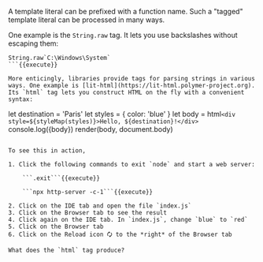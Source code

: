 A template literal can be prefixed with a function name. Such a "tagged" template literal can be processed in many ways. 

One example is the `String.raw` tag. It lets you use backslashes without escaping them:

```
String.raw`C:\Windows\System`
```{{execute}}

More enticingly, libraries provide tags for parsing strings in various ways. One example is [lit-html](https://lit-html.polymer-project.org). Its `html` tag lets you construct HTML on the fly with a convenient syntax:

```
let destination = 'Paris'
let styles = { color: 'blue' }
let body = html`<div style=${styleMap(styles)}>Hello, ${destination}!</div>`
console.log({body})
render(body, document.body)
```

To see this in action, 

1. Click the following commands to exit `node` and start a web server:

    ```.exit```{{execute}}
    
    ```npx http-server -c-1```{{execute}}
    
2. Click on the IDE tab and open the file `index.js`
3. Click on the Browser tab to see the result
4. Click again on the IDE tab. In `index.js`, change `blue` to `red`
5. Click on the Browser tab 
6. Click on the Reload icon 🗘 to the *right* of the Browser tab

What does the `html` tag produce? 
